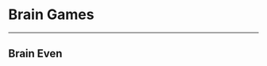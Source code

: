 <h1>Brain Games</h1>
<hr></hr>

<h2>Brain Even</h2>

<script id="asciicast-JnodU8Yc8MFtvgbSftvZlfrAv" src="https://asciinema.org/a/JnodU8Yc8MFtvgbSftvZlfrAv.js" async></script>
